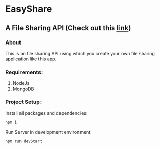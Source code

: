 # EasyShare

## A File Sharing API (Check out this [link](https://easyshareapi.herokuapp.com/))
### About
This is an file sharing API using which you create your own file sharing application like this [app](https://rjt007.github.io/EasyShare-App/).
### Requirements:
1. NodeJs
2. MongoDB

### Project Setup:
Install all packages and dependencies:
```
npm i
```
Run Server in development environment:
```
npm run devStart
```